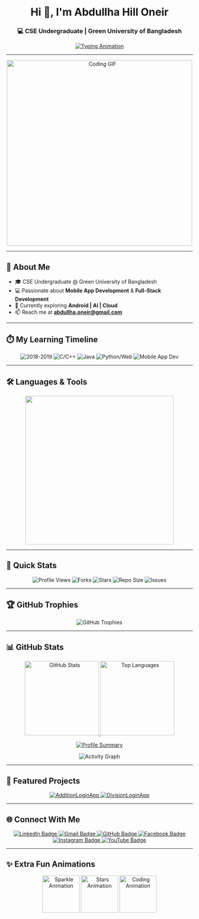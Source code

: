 <h1 align="center">Hi 👋, I'm Abdullha Hill Oneir</h1>
<h3 align="center">💻 CSE Undergraduate | Green University of Bangladesh </h3>

<p align="center">
  <a href="https://git.io/typing-svg">
    <img src="https://readme-typing-svg.herokuapp.com?font=Fira+Code&size=22&pause=1000&color=F85D7F&center=true&vCenter=true&width=500&lines=Android+App+Developer;Programmer;Tech+Enthusiast;Always+Learning+New+Things" alt="Typing Animation" />
  </a>
</p>

---

<p align="center">
  <img src="https://media.giphy.com/media/qgQUggAC3Pfv687qPC/giphy.gif" alt="Coding GIF" width="500" />
</p>

---

## 🚀 About Me
- 🎓 CSE Undergraduate @ Green University of Bangladesh  
- 💻 Passionate about **Mobile App Development** & **Full-Stack Development**  
- 🌱 Currently exploring **Android | AI | Cloud**  
- 📫 Reach me at **abdullha.oneir@gmail.com**

---

## ⏱️ My Learning Timeline  

<p align="center">

  <img src="https://img.shields.io/badge/2016–2019-Scout%20Experience-blue?style=for-the-badge" alt="2018-2019"/>
  <img src="https://img.shields.io/badge/2022-Started%20C%20%26%20C++-green?style=for-the-badge" alt="C/C++"/>
  <img src="https://img.shields.io/badge/2023-Learned%20Java-ff4500?style=for-the-badge" alt="Java"/>
  <img src="https://img.shields.io/badge/2024-Learned%20Python%20%26%20Web-green?style=for-the-badge" alt="Python/Web"/>
  <img src="https://img.shields.io/badge/2025-Mobile%20App%20Development-blueviolet?style=for-the-badge" alt="Mobile App Dev"/>
</p>

---

## 🛠️ Languages & Tools  

<p align="center">
  <img src="https://skillicons.dev/icons?i=c,cpp,java,python,html,css,js,php,mysql&theme=light" width="400"/>
</p>

---

## 📌 Quick Stats  

<p align="center">
  <img src="https://komarev.com/ghpvc/?username=abdullha69&label=Profile%20Views&color=0e75b6&style=for-the-badge" alt="Profile Views"/>
  <img src="https://img.shields.io/github/forks/abdullha69/AdditionLoginApp?style=for-the-badge&color=ED8B00" alt="Forks"/>
  <img src="https://img.shields.io/github/stars/abdullha69?style=for-the-badge&color=F85D7F" alt="Stars"/>
  <img src="https://img.shields.io/github/repo-size/abdullha69/AdditionLoginApp?style=for-the-badge&color=2BAD60" alt="Repo Size"/>
  <img src="https://img.shields.io/github/issues/abdullha69/AdditionLoginApp?style=for-the-badge&color=F4B400" alt="Issues"/>
</p>

---

## 🏆 GitHub Trophies  

<p align="center">
  <img src="https://github-profile-trophy.vercel.app/?username=abdullha69&theme=radical&no-frame=true&no-bg=true&margin-w=15&margin-h=15" alt="GitHub Trophies" />
</p>

---

## 📊 GitHub Stats  

<p align="center">
  <a href="https://github.com/abdullha69">
    <img src="https://github-readme-stats.vercel.app/api?username=abdullha69&show_icons=true&theme=radical&count_private=true" height="200" alt="GitHub Stats"/>
  </a>
  <a href="https://github.com/abdullha69">
    <img src="https://github-readme-stats.vercel.app/api/top-langs/?username=abdullha69&layout=compact&theme=radical" height="200" alt="Top Languages"/>
  </a>
</p>

<p align="center">
  <a href="https://github.com/abdullha69">
    <img src="https://github-profile-summary-cards.vercel.app/api/cards/profile-details?username=abdullha69&theme=radical" alt="Profile Summary"/>
  </a>
</p>

<p align="center">
  <img src="https://github-readme-activity-graph.vercel.app/graph?username=abdullha69&custom_title=Oneir's%20GitHub%20Activity%20Graph&bg_color=0D1117&color=7F3FBF&line=7F3FBF&point=7F3FBF&area_color=FFFFFF&title_color=FFFFFF&area=true" alt="Activity Graph" />
</p>

---

## 🌟 Featured Projects  

<p align="center">
  <a href="https://github.com/abdullha69/AdditionLoginApp" target="_blank">
    <img src="https://github-readme-stats.vercel.app/api/pin/?username=abdullha69&repo=AdditionLoginApp&theme=radical&show_owner=true" alt="AdditionLoginApp" />
  </a>
  <a href="https://github.com/abdullha69/DivisionLoginApp" target="_blank">
    <img src="https://github-readme-stats.vercel.app/api/pin/?username=abdullha69&repo=DivisionLoginApp&theme=radical&show_owner=true" alt="DivisionLoginApp" />
  </a>
</p>

---


## 🌐 Connect With Me  

<p align="center">
  <a href="https://www.linkedin.com/in/abdullha69" target="_blank">
    <img src="https://img.shields.io/badge/LinkedIn-0A66C2?style=for-the-badge&logo=linkedin&logoColor=white" alt="LinkedIn Badge"/>
  </a>
  <a href="mailto:abdullha.oneir@gmail.com">
    <img src="https://img.shields.io/badge/Gmail-D14836?style=for-the-badge&logo=gmail&logoColor=white" alt="Gmail Badge"/>
  </a>
  <a href="https://github.com/abdullha69">
    <img src="https://img.shields.io/badge/GitHub-171515?style=for-the-badge&logo=github&logoColor=white" alt="GitHub Badge"/>
  </a>
  <a href="https://www.facebook.com/abdullhahilloneirfb69" target="_blank">
    <img src="https://img.shields.io/badge/Facebook-1877F2?style=for-the-badge&logo=facebook&logoColor=white" alt="Facebook Badge"/>
  </a>
  <a href="https://www.instagram.com/abdullha_69/" target="_blank">
    <img src="https://img.shields.io/badge/Instagram-E4405F?style=for-the-badge&logo=instagram&logoColor=white" alt="Instagram Badge"/>
  </a>
  <a href="https://www.youtube.com/@abdullhahilloneir" target="_blank">
    <img src="https://img.shields.io/badge/YouTube-FF0000?style=for-the-badge&logo=youtube&logoColor=white" alt="YouTube Badge"/>
  </a>
</p>

---

## ✨ Extra Fun Animations  

<p align="center">
  <img src="https://media.giphy.com/media/3oEjI6SIIHBdRxXI40/giphy.gif" width="100" alt="Sparkle Animation"/>
  <img src="https://media.giphy.com/media/l0HlSNOxJB956qwfK/giphy.gif" width="100" alt="Stars Animation"/>
  <img src="https://media.giphy.com/media/xT5LMHxhOfscxPfIfm/giphy.gif" width="100" alt="Coding Animation"/>
</p>

